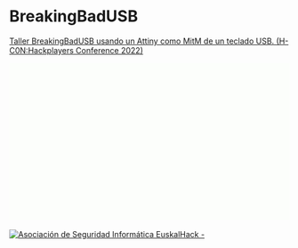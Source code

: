 # BreakingBadUSB
[Taller BreakingBadUSB usando un Attiny como MitM de un teclado USB. (H-C0N:Hackplayers Conference 2022)](https://www.h-c0n.com/p/ponencias2022.html#Charla_RobertoCasado_SergioBlazquez)

![](./img/Animacion_Bad_USB_5.gif) 

<a href="http://euskalhack.org/">
<img src="https://euskalhack.org/images/EuskalHack_Logo.png" alt="Asociación de Seguridad Informática EuskalHack - " />
</a>
 
